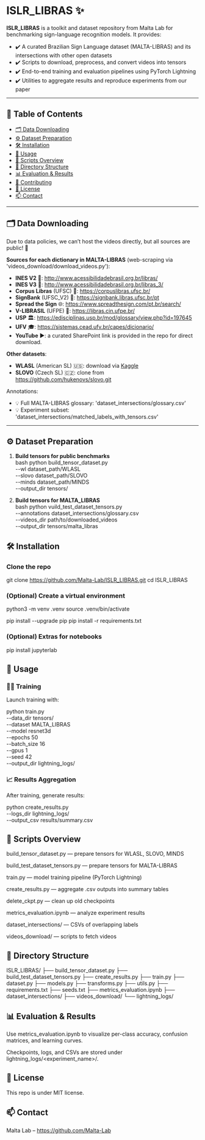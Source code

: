 # ISLR_LIBRAS ✨

**ISLR_LIBRAS** is a toolkit and dataset repository from Malta Lab for benchmarking sign-language recognition models. It provides:

- ✔️ A curated Brazilian Sign Language dataset (MALTA-LIBRAS) and its intersections with other open datasets  
- ✔️ Scripts to download, preprocess, and convert videos into tensors  
- ✔️ End-to-end training and evaluation pipelines using PyTorch Lightning  
- ✔️ Utilities to aggregate results and reproduce experiments from our paper  

---

## 📑 Table of Contents

- [🗂️ Data Downloading](#data-downloading)  
- [⚙️ Dataset Preparation](#dataset-preparation)  
- [🛠️ Installation](#installation)  
- [🚀 Usage](#usage)  
- [🧰 Scripts Overview](#scripts-overview)  
- [📁 Directory Structure](#directory-structure)  
- [📊 Evaluation & Results](#evaluation--results)  
- [🤝 Contributing](#contributing)  
- [📄 License](#license)  
- [📫 Contact](#contact)  

---

## 🗂️ Data Downloading

Due to data policies, we can’t host the videos directly, but all sources are public! 🙌

**Sources for each dictionary in MALTA-LIBRAS** (web-scraping via 'videos_download/download_videos.py'):  
- **INES V2** 📘: http://www.acessibilidadebrasil.org.br/libras/  
- **INES V3** 📗: http://www.acessibilidadebrasil.org.br/libras_3/  
- **Corpus Libras** (UFSC) 📙: https://corpuslibras.ufsc.br/  
- **SignBank** (UFSC_V2) 📓: https://signbank.libras.ufsc.br/pt  
- **Spread the Sign** 🌐: https://www.spreadthesign.com/pt.br/search/  
- **V-LIBRASIL** (UFPE) 🎥: https://libras.cin.ufpe.br/  
- **USP** 🏛️: https://edisciplinas.usp.br/mod/glossary/view.php?id=197645  
- **UFV** 🎓: https://sistemas.cead.ufv.br/capes/dicionario/  
- **YouTube** ▶️: a curated SharePoint link is provided in the repo for direct download.  

**Other datasets**:  
- **WLASL** (American SL) 🇺🇸: download via [Kaggle](https://www.kaggle.com/datasets/utsavk02/wlasl-complete)  
- **SLOVO** (Czech SL) 🇨🇿: clone from https://github.com/hukenovs/slovo.git  

Annotations:  
- 💡 Full MALTA-LIBRAS glossary: 'dataset_intersections/glossary.csv'  
- 💡 Experiment subset: 'dataset_intersections/matched_labels_with_tensors.csv'  

---

## ⚙️ Dataset Preparation

1. **Build tensors for public benchmarks**  
   bash
   python build_tensor_dataset.py \
     --wl dataset_path/WLASL \
     --slovo dataset_path/SLOVO \
     --minds dataset_path/MINDS \
     --output_dir tensors/

2. **Build tensors for MALTA_LIBRAS**  
   bash
   python vuild_test_dataset_tensors.py \
   --annotations dataset_intersections/glossary.csv \
   --videos_dir path/to/downloaded_videos \
   --output_dir tensors/malta_libras

## 🛠️ Installation
### Clone the repo

git clone https://github.com/Malta-Lab/ISLR_LIBRAS.git
cd ISLR_LIBRAS

### (Optional) Create a virtual environment

python3 -m venv .venv
source .venv/bin/activate

pip install --upgrade pip
pip install -r requirements.txt

### (Optional) Extras for notebooks

pip install jupyterlab

## 🚀 Usage
### 🏋️‍♂️ Training
Launch training with:

python train.py \
  --data_dir tensors/ \
  --dataset MALTA_LIBRAS \
  --model resnet3d \
  --epochs 50 \
  --batch_size 16 \
  --gpus 1 \
  --seed 42 \
  --output_dir lightning_logs/

### 📈 Results Aggregation

After training, generate results:

python create_results.py \
  --logs_dir lightning_logs/ \
  --output_csv results/summary.csv

## 🧰 Scripts Overview

build_tensor_dataset.py — prepare tensors for WLASL, SLOVO, MINDS

build_test_dataset_tensors.py — prepare tensors for MALTA-LIBRAS

train.py — model training pipeline (PyTorch Lightning)

create_results.py — aggregate .csv outputs into summary tables

delete_ckpt.py — clean up old checkpoints

metrics_evaluation.ipynb — analyze experiment results

dataset_intersections/ — CSVs of overlapping labels

videos_download/ — scripts to fetch videos

## 📁 Directory Structure

ISLR_LIBRAS/
├── build_tensor_dataset.py
├── build_test_dataset_tensors.py
├── create_results.py
├── train.py
├── dataset.py
├── models.py
├── transforms.py
├── utils.py
├── requirements.txt
├── seeds.txt
├── metrics_evaluation.ipynb
├── dataset_intersections/
├── videos_download/
└── lightning_logs/

## 📊 Evaluation & Results

Use metrics_evaluation.ipynb to visualize per-class accuracy, confusion matrices, and learning curves.

Checkpoints, logs, and CSVs are stored under lightning_logs/<experiment_name>/.

## 📄 License
This repo is under MIT license.

## 📫 Contact

Malta Lab – https://github.com/Malta-Lab
